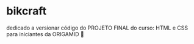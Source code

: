# bikcraft
 dedicado a versionar código do PROJETO FINAL do curso: HTML e CSS para iniciantes da ORIGAMID :wolf:
